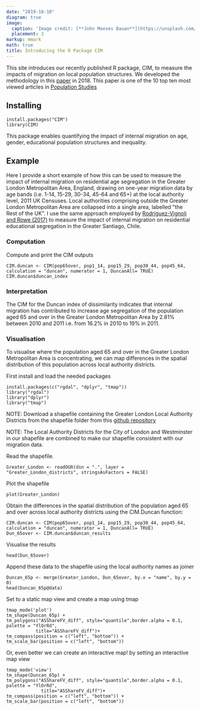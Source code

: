 ```yaml
---
date: "2019-10-10"
diagram: true
image:
  caption: 'Image credit: [**John Moeses Bauan**](https://unsplash.com/photos/OGZtQF8iC0g)'
  placement: 3
markup: mmark
math: true
title: Introducing the R Package CIM
---
```


This site introduces our recently published R package, CIM, to measure the impacts of migration on local population structures. We developed the methodology in this [paper](https://doi.org/10.1080/00324728.2017.1416155) in 2018. This paper is one of the 10 top ten most viewed articles in [Population Studies](https://www.tandfonline.com/action/showMostReadArticles?journalCode=rpst20)

## Installing
  ```
  install.packages("CIM")
  library(CIM)
  ```

This package enables quantifying the impact of internal migration on age, gender, educational population structures and inequality.

## Example

Here I provide a short example of how this can be used to measure the impact of internal migration on residential age segregation in the Greater London Metropolitan Area, England, drawing on one-year migration data by age bands (i.e. 1-14, 15-29, 30-34, 45-64 and 65+) at the local authority level, 2011 UK Censuses. Local authorities comprising outside the Greater London Metropolitan Area are collapsed into a single area, labelled "the Rest of the UK". I use the same approach employed by [Rodríguez-Vignoli and Rowe (2017)](https://www.researchgate.net/publication/321998653_The_Changing_Impacts_of_Internal_Migration_on_Residential_Socio-Economic_Segregation_in_the_Greater_Santiago) to measure the impact of internal migration on residential educational segregation in the Greater Santiago, Chile.

### Computation

Compute and print the CIM outputs

  ```
  CIM.duncan <- CIM(pop65over, pop1_14, pop15_29, pop30_44, pop45_64, calculation = "duncan", numerator = 1, DuncanAll= TRUE)
  CIM.duncan$duncan_index
  ```
### Interpretation

The CIM for the Duncan index of dissimilarity indicates that internal migration has contributed to increase age segregation of the population aged 65 and over in the Greater London Metropolitan Area by 2.81% between 2010 and 2011 i.e. from 16.2% in 2010 to 19% in 2011.

### Visualisation

To visualise where the population aged 65 and over in the Greater London Metropolitan Area is concentrating, we can map differences in the spatial distribution of this population across local authority districts.

First install and load the needed packages

  ```
  install.packages(c("rgdal", "dplyr", "tmap"))
  library("rgdal")
  library("dplyr")
  library("tmap")
  ```
  
NOTE: Download a shapefile containing the Greater London Local Authority Districts from the shapefile folder from this [github repository](https://github.com/fcorowe/cim)

NOTE: The Local Authority Districts for the City of London and Westminster in our shapefile are combined to make our shapefile consistent with our migration data.

Read the shapefile.
  ```
  Greater_London <- readOGR(dsn = ".", layer = "Greater_London_districts", stringsAsFactors = FALSE)
  ```
  
Plot the shapefile

  ```
  plot(Greater_London)
  ```
  
Obtain the differences in the spatial distribution of the population aged 65 and over across local authority districts using the CIM.Duncan function:

  ```
  CIM.duncan <- CIM(pop65over, pop1_14, pop15_29, pop30_44, pop45_64, calculation = "duncan", numerator = 1, DuncanAll= TRUE)
  Dun_65over <- CIM.duncan$duncan_results
  ```

Visualise the results
  
  ```
  head(Dun_65over)
  ```
Append these data to the shapefile using the local authority names as joiner

  ```
  Duncan_65p <- merge(Greater_London, Dun_65over, by.x = "name", by.y = 0)
  head(Duncan_65p@data)
  ```
  
Set to a static map view and create a map using tmap

  ```
  tmap_mode('plot')
  tm_shape(Duncan_65p) +
  tm_polygons("ASShareFV_diff", style="quantile",border.alpha = 0.1, palette = "YlOrRd", 
             title="ASShareFV_diff")+
  tm_compass(position = c("left", "bottom")) +
  tm_scale_bar(position = c("left", "bottom"))
  ```
  
Or, even better we can create an interactive map! by setting an interactive map view

  ```
  tmap_mode('view')
  tm_shape(Duncan_65p) +
  tm_polygons("ASShareFV_diff", style="quantile",border.alpha = 0.1, palette = "YlOrRd", 
               title="ASShareFV_diff")+
  tm_compass(position = c("left", "bottom")) +
  tm_scale_bar(position = c("left", "bottom"))
  ```
